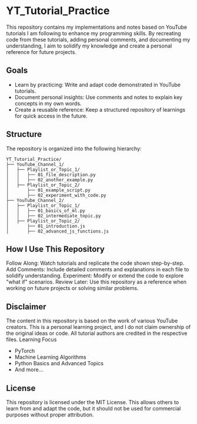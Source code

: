 # YT_Tutorial_Practice

This repository contains my implementations and notes based on YouTube tutorials I am following to enhance my programming skills. By recreating code from these tutorials, adding personal comments, and documenting my understanding, I aim to solidify my knowledge and create a personal reference for future projects.

## Goals

- Learn by practicing: Write and adapt code demonstrated in YouTube tutorials.
- Document personal insights: Use comments and notes to explain key concepts in my own words.
- Create a reusable reference: Keep a structured repository of learnings for quick access in the future.

## Structure

The repository is organized into the following hierarchy:

```plaintext
YT_Tutorial_Practice/
├── YouTube_Channel_1/
│   ├── Playlist_or_Topic_1/
│   │   ├── 01_file_description.py
│   │   ├── 02_another_example.py
│   ├── Playlist_or_Topic_2/
│       ├── 01_example_script.py
│       ├── 02_experiment_with_code.py
├── YouTube_Channel_2/
│   ├── Playlist_or_Topic_1/
│   │   ├── 01_basics_of_ml.py
│   │   ├── 02_intermediate_topic.py
│   ├── Playlist_or_Topic_2/
│       ├── 01_introduction.js
│       ├── 02_advanced_js_functions.js
```

## How I Use This Repository

Follow Along: Watch tutorials and replicate the code shown step-by-step.
Add Comments: Include detailed comments and explanations in each file to solidify understanding.
Experiment: Modify or extend the code to explore "what if" scenarios.
Review Later: Use this repository as a reference when working on future projects or solving similar problems.

## Disclaimer

The content in this repository is based on the work of various YouTube creators. This is a personal learning project, and I do not claim ownership of the original ideas or code. All tutorial authors are credited in the respective files.
Learning Focus

- PyTorch
- Machine Learning Algorithms
- Python Basics and Advanced Topics
- And more...

## License

This repository is licensed under the MIT License. This allows others to learn from and adapt the code, but it should not be used for commercial purposes without proper attribution.
